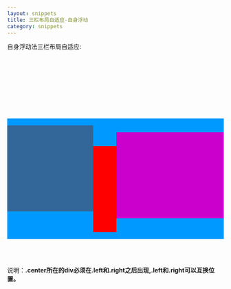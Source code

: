 ```yaml
---
layout: snippets
title: 三栏布局自适应-自身浮动
category: snippets
---
```


自身浮动法三栏布局自适应:

<pre data-language="html">
<!doctype html>
<html>
<head>
<meta charset="utf-8">
<title>自身浮动法</title>
<style>
    .parent{ margin:auto; background:#09F; }

    .left{ width:200px; height:200px; background:#369; float:left; }

    .right{ width:250px; height:200px; background:#C0C; float:right; }

    .center{ background:#F00; margin:0 250px 0 200px; height:200px; }
</style>
</head>
<body>
<div class="parent">
    <div class="left"></div>
    <div class="right"></div>
    <div class="center"></div>
</div>
</body>
</html>
</pre>

说明：**.center所在的div必须在.left和.right之后出现,.left和.right可以互换位置。**